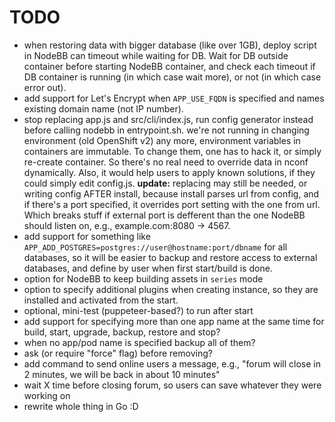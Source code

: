 TODO
====

- when restoring data with bigger database (like over 1GB), deploy script in NodeBB can timeout while waiting for DB.
  Wait for DB outside container before starting NodeBB container, and check each timeout if DB container is running
  (in which case wait more), or not (in which case error out).
- add support for Let's Encrypt when `APP_USE_FQDN` is specified and names existing domain name (not IP number).
- stop replacing app.js and src/cli/index.js, run config generator instead before calling nodebb in entrypoint.sh.
  we're not running in changing environment (old OpenShift v2) any more, environment variables in containers are
  immutable. To change them, one has to hack it, or simply re-create container. So there's no real need to override
  data in nconf dynamically.
  Also, it would help users to apply known solutions, if they could simply edit config.js.
  **update:** replacing may still be needed, or writing config AFTER install, because install parses url from config,
  and if there's a port specified, it overrides port setting with the one from url. Which breaks stuff if external port
  is defferent than the one NodeBB should listen on, e.g., example.com:8080 -> 4567.
- add support for something like `APP_ADD_POSTGRES=postgres://user@hostname:port/dbname` for all databases,
  so it will be easier to backup and restore access to external databases, and define by user when first start/build is done.
- option for NodeBB to keep building assets in `series` mode
- option to specify additional plugins when creating instance, so they are installed and
  activated from the start.
- optional, mini-test (puppeteer-based?) to run after start
- add support for specifying more than one app name at the same time for build, start, upgrade, backup, restore and stop?
- when no app/pod name is specified backup all of them?
- ask (or require "force" flag) before removing?
- add command to send online users a message, e.g., "forum will close in 2 minutes, we will be back in about 10 minutes"
- wait X time before closing forum, so users can save whatever they were working on
- rewrite whole thing in Go :D
